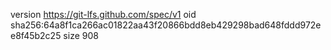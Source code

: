 version https://git-lfs.github.com/spec/v1
oid sha256:64a8f1ca266ac01822aa43f20866bdd8eb429298bad648fddd972ee8f45b2c25
size 908
